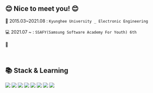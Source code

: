 ## 😊 Nice to meet you! 😊
🏫 2015.03~2021.08 : ```Kyunghee University _ Electronic Engineering```
<br>
<br>
💻 2021.07 ~ : `SSAFY(Samsung Software Academy For Youth) 6th`
<br>
<br>
🏬



<br>
<h2>📚 Stack & Learning</h2>
<div>
  <img src="https://img.shields.io/badge/C++-00599C?style=flat-square&logo=c%2B%2B&logoColor=white">
  <img src="https://img.shields.io/badge/Python-3766AB?style=flat-square&logo=Python&logoColor=white">
  <img src="https://img.shields.io/badge/HTML5-E34F26?style=flat-square&logo=html5&logoColor=white"> 
  <img src="https://img.shields.io/badge/CSS-1572B6?style=flat-square&logo=css3&logoColor=white">
  <img src="https://img.shields.io/badge/Django-092E20?style=flat-square&logo=django&logoColor=white">
  <img src="https://img.shields.io/badge/Vue.js-4FC08D?style=flat-square&logo=vue.js&logoColor=white">
  <img src="https://img.shields.io/badge/Git-F05032?style=flat-square&logo=git&logoColor=white">
  <img src="https://img.shields.io/badge/SQLite-003B57?style=flat-square&logo=git&logoColor=white">
</div>
